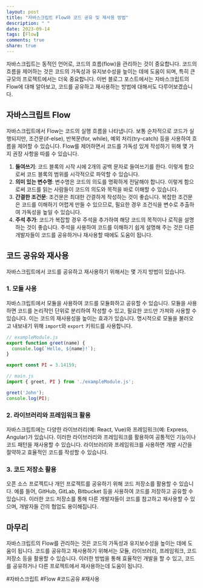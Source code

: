 ```yaml
---
layout: post
title: "자바스크립트 Flow와 코드 공유 및 재사용 방법"
description: " "
date: 2023-09-14
tags: [Flow]
comments: true
share: true
---
```


자바스크립트는 동적인 언어로, 코드의 흐름(flow)을 관리하는 것이 중요합니다. 코드의 흐름을 제어하는 것은 코드의 가독성과 유지보수성을 높이는 데에 도움이 되며, 특히 큰 규모의 프로젝트에서는 더욱 중요합니다. 이번 블로그 포스트에서는 자바스크립트의 Flow에 대해 알아보고, 코드를 공유하고 재사용하는 방법에 대해서도 다루어보겠습니다.

## 자바스크립트 Flow

자바스크립트에서 Flow는 코드의 실행 흐름을 나타냅니다. 보통 순차적으로 코드가 실행되지만, 조건문(if-else), 반복문(for, while), 예외 처리(try-catch) 등을 사용하여 흐름을 제어할 수 있습니다. Flow를 제어하면서 코드를 가독성 있게 작성하기 위해 몇 가지 권장 사항을 따를 수 있습니다.

1. **들여쓰기**: 코드 블록의 시작 시에 2개의 공백 문자로 들여쓰기를 한다. 이렇게 함으로써 코드 블록의 범위를 시각적으로 파악할 수 있습니다.
2. **의미 있는 변수명**: 변수명은 코드의 의도를 명확하게 전달해야 합니다. 이렇게 함으로써 코드를 읽는 사람들이 코드의 의도와 목적을 바로 이해할 수 있습니다.
3. **간결한 조건문**: 조건문은 최대한 간결하게 작성하는 것이 좋습니다. 복잡한 조건문은 코드를 이해하기 어렵게 만들 수 있으므로, 필요한 경우 조건식을 변수로 추출하여 가독성을 높일 수 있습니다.
4. **주석 추가**: 코드가 복잡할 경우 주석을 추가하여 해당 코드의 목적이나 로직을 설명하는 것이 좋습니다. 주석을 사용하여 코드를 이해하기 쉽게 설명해 주는 것은 다른 개발자들이 코드를 공유하거나 재사용할 때에도 도움이 됩니다.

## 코드 공유와 재사용

자바스크립트에서 코드를 공유하고 재사용하기 위해서는 몇 가지 방법이 있습니다.

### 1. 모듈 사용

자바스크립트에서 모듈을 사용하여 코드를 모듈화하고 공유할 수 있습니다. 모듈을 사용하면 코드를 논리적인 단위로 분리하여 작성할 수 있고, 필요한 코드만 가져와 사용할 수 있습니다. 이는 코드의 재사용성을 높이는 효과가 있습니다. 명시적으로 모듈을 불러오고 내보내기 위해 `import`와 `export` 키워드를 사용합니다.

```javascript
// exampleModule.js
export function greet(name) {
  console.log(`Hello, ${name}!`);
}

export const PI = 3.14159;
```

```javascript
// main.js
import { greet, PI } from './exampleModule.js';

greet('John');
console.log(PI);
```

### 2. 라이브러리와 프레임워크 활용

자바스크립트에는 다양한 라이브러리(예: React, Vue)와 프레임워크(예: Express, Angular)가 있습니다. 이러한 라이브러리와 프레임워크를 활용하여 공통적인 기능이나 코드 패턴을 재사용할 수 있습니다. 라이브러리와 프레임워크를 사용하면 개발 시간을 절약하고 효율적인 코드를 작성할 수 있습니다.

### 3. 코드 저장소 활용

오픈 소스 프로젝트나 개인 프로젝트를 공유하기 위해 코드 저장소를 활용할 수 있습니다. 예를 들어, GitHub, GitLab, Bitbucket 등을 사용하여 코드를 저장하고 공유할 수 있습니다. 이러한 코드 저장소를 통해 다른 개발자들이 코드를 참고하고 재사용할 수 있으며, 개발자들 간의 협업도 용이해집니다.

## 마무리

자바스크립트의 Flow를 관리하는 것은 코드의 가독성과 유지보수성을 높이는 데에 도움이 됩니다. 코드를 공유하고 재사용하기 위해서는 모듈, 라이브러리, 프레임워크, 코드 저장소 등을 활용할 수 있습니다. 이러한 방법을 통해 효율적인 개발을 할 수 있고, 코드를 공유하거나 다른 프로젝트에서 재사용하는데 도움이 됩니다.

#자바스크립트 #Flow #코드공유 #재사용